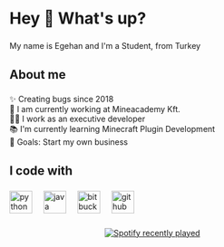 <h1 align="left">Hey 👋 What's up?</h1>

###

<p align="left">My name is Egehan and I'm a Student, from Turkey</p>

###

<h2 align="left">About me</h2>

###

<p align="left">✨ Creating bugs since 2018<br>🏢 I am currently working at Mineacademy Kft.<br>🧑‍💻 I work as an executive developer<br>📚 I'm currently learning Minecraft Plugin Development<br>🎯 Goals: Start my own business</p>

###

<h2 align="left">I code with</h2>

###

<div align="left">
  <img src="https://skillicons.dev/icons?i=py" height="40" alt="python logo"  />
  <img width="12" />
  <img src="https://skillicons.dev/icons?i=java" height="40" alt="java logo"  />
  <img width="12" />
  <img src="https://cdn.simpleicons.org/bitbucket/0052CC" height="40" alt="bitbucket logo"  />
  <img width="12" />
  <img src="https://skillicons.dev/icons?i=github" height="40" alt="github logo"  />
</div>

###

<div align="center">
  <a href="https://open.spotify.com/user/31ezazr4azgvxgz3xqouijh72l4u">
    <img src="https://spotify-recently-played-readme.vercel.app/api?user=31ezazr4azgvxgz3xqouijh72l4u&count=1&unique=true" alt="Spotify recently played"  />
  </a>
</div>

###
